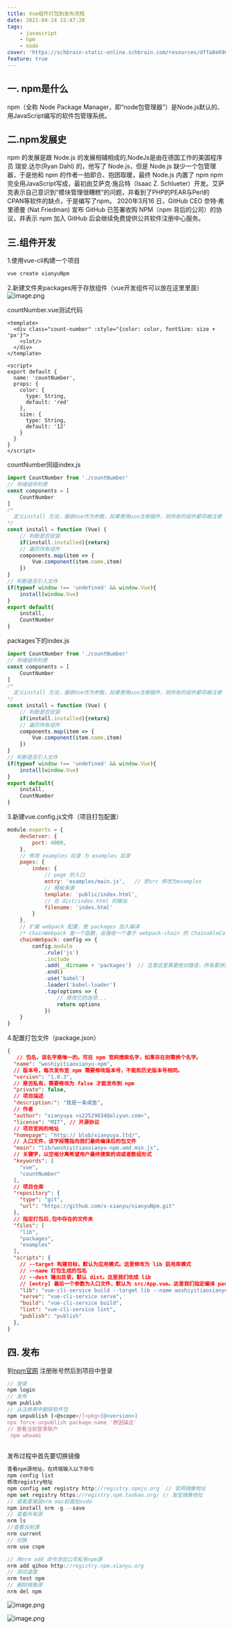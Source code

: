 ```yaml
---
title: Vue组件打包到发布流程
date: 2021-04-24 15:47:20
tags:
    - javascript
    - npm
    - node
cover: 'https://schbrain-static-online.schbrain.com/resources/dffa8e69647da5cbb3e4fa4d4fdbc15a.jpg'
feature: true
---
```





## 一. npm是什么

   npm（全称 Node Package Manager，即“node包管理器”）是Node.js默认的、用JavaScript编写的软件包管理系统。


<!--more-->

## 二.npm发展史

   npm 的发展是跟 Node.js 的发展相辅相成的,NodeJs是由在德国工作的美国程序员 瑞安.达尔(Ryan Dahl) 的，他写了 Node.js，但是 Node.js 缺少一个包管理器，于是他和 npm 的作者一拍即合、抱团取暖，最终 Node.js 内置了 npm
   npm完全用JavaScript写成，最初由艾萨克·施吕特（Isaac Z. Schlueter）开发。艾萨克表示自己意识到“模块管理很糟糕”的问题，并看到了PHP的PEAR与Perl的CPAN等软件的缺点，于是编写了npm。
2020年3月16 日，GitHub CEO 奈特·弗里德曼 (Nat Friedman) 宣布 GitHub 已签署收购 NPM（npm 背后的公司）的协议，并表示 npm 加入 GitHub 后会继续免费提供公共软件注册中心服务。


## 三.组件开发


 1.使用vue-cli构建一个项目
 
```javascript
vue create xianyuNpm
```

 2.新建文件夹packages用于存放组件（vue开发组件可以放在这里里面）
![image.png](/assets/article/image.png)



countNumber.vue测试代码
```vue
<template>
  <div class="count-number" :style="{color: color, fontSize: size + 'px'}">
    <slot/>
  </div>
</template>

<script>
export default {
  name: 'countNumber',
  props: {
    color: {
      type: String,
      default: 'red'
    },
    size: {
      type: String,
      default: '12'
    }
  }
}
</script>
```

countNumber同级index.js
```javascript
import CountNumber from './countNumber'
// 存储组件列表
const components = [
    CountNumber
]
/*
  定义install 方法，接收Vue作为参数，如果使用use注册插件，则所有的组件都将被注册
*/
const install = function (Vue) {
    // 判断是否安装
    if(install.installed){return}
    // 遍历所有组件
    components.map(item => {
        Vue.component(item.name,item)
    })
}
// 判断是否引入文件
if(typeof window !== 'undefined' && window.Vue){
    install(window.Vue)
}
export default{
    install,
    CountNumber
}
```

packages下的index.js
```javascript
import CountNumber from './countNumber'
// 存储组件列表
const components = [
    CountNumber
]
/*
  定义install 方法，接收Vue作为参数，如果使用use注册插件，则所有的组件都将被注册
*/
const install = function (Vue) {
    // 判断是否安装
    if(install.installed){return}
    // 遍历所有组件
    components.map(item => {
        Vue.component(item.name,item)
    })
}
// 判断是否引入文件
if(typeof window !== 'undefined' && window.Vue){
    install(window.Vue)
}
export default{
    install,
    CountNumber
}
```

3.新建vue.config.js文件（项目打包配置）
```javascript
module.exports = {
    devServer: {
        port: 4000,
    },
    // 修改 examples 目录 为 examples 目录
    pages: {
        index: {
            // page 的入口
            entry: 'examples/main.js',   // 把src 修改为examples
            // 模板来源
            template: 'public/index.html',
            // 在 dist/index.html 的输出
            filename: 'index.html'
        }
    },
    // 扩展 webpack 配置，使 packages 加入编译
    /* chainWebpack 是一个函数，会接收一个基于 webpack-chain 的 ChainableConfig 实例。允许对内部的 webpack 配置进行更细粒度的修改。 */
    chainWebpack: config => {
        config.module
            .rule('js')
            .include
            .add(__dirname + 'packages')  // 注意这里需要绝对路径，所有要拼接__dirname
            .end()
            .use('babel')
            .loader('babel-loader')
            .tap(options => {
                // 修改它的选项...
                return options
            })
    }
}

```

 4.配置打包文件（package.json）
```json
{
   // 包名，该名字是唯一的。可在 npm 官网搜索名字，如果存在则需换个名字。
  "name": "woshiyitiaoxianyu-npm",
  // 版本号，每次发布至 npm 需要修改版本号，不能和历史版本号相同。
  "version": "1.0.3",
  // 是否私有，需要修改为 false 才能发布到 npm
  "private": false,
  // 项目描述
  "description:": "我是一条咸鱼",
  // 作者
  "author": "xianyuya <s22529634@aliyun.com>",
  "license": "MIT", // 开源协议
  // 项目官网的地址
  "homepage": "http:// blob/xianyuya.ltd/",
  // 入口文件，该字段需指向我们最终编译后的包文件
  "main": "lib/woshiyitiaoxianyu-npm.umd.min.js", 
  // 关键字，以空格分离希望用户最终搜索的词或者数组形式
  "keywords": [
    "vue",
    "countNumber"
  ],
  // 项目仓库
  "repository": {
    "type": "git",
    "url": "https://github.com/s-xianyu/xianyuNpm.git"
  },
  // 指定打包后,包中存在的文件夹
  "files": [
    "lib",
    "packages",
    "examples"
  ],
  "scripts": {
    // --target 构建目标，默认为应用模式。这里修改为 lib 启用库模式
    // --name 打包生成的包名
    // --dest 输出目录，默认 dist。这里我们改成 lib
    // [entry] 最后一个参数为入口文件，默认为 src/App.vue。这里我们指定编译 packages/ 组件库目录
    "lib": "vue-cli-service build --target lib --name woshiyitiaoxianyu-npm --dest lib packages/index.js",
    "serve": "vue-cli-service serve",
    "build": "vue-cli-service build",
    "lint": "vue-cli-service lint",
    "publish": "publish"
  },
}

```


## 四. 发布

 到[npm官网](https://www.npmjs.com/) 注册账号然后到项目中登录
 
```javascript
// 登录
npm login
// 发布
npm publish
// 从注册表中删除软件包
npm unpublish [<@scope>/]<pkg>[@<version>]
npx force-unpublish package-name '原因描述'
// 查看当前登录账户
 npm whoami
      

```

 发布过程中首先要切换镜像
```javascript
查看npm源地址，在终端输入以下命令
npm config list
修改registry地址
npm config set registry http://registry.npmjs.org  // 官网镜像地址
npm set registry https://registry.npm.taobao.org/ // 淘宝镜像地址
// 或者直接装nrm mac前面加sudo
npm install nrm -g --save
// 查看所有源
nrm ls
//查看当前源
nrm current
// 切换
nrm use cnpm

// 用nrm add 命令添加公司私有npm源
nrm add qihoo http://registry.npm.xianyu.org
// 测试速度
nrm test npm
// 删除镜像源
nrm del npm
```
![image.png](/assets/article/image1.png)

![image.png](/assets/article/image2.png)
